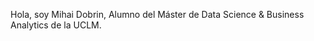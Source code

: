 Hola, soy Mihai Dobrin,
Alumno del Máster de Data Science & Business Analytics de la UCLM. 

<!---
Mihai-Dobrin/Mihai-Dobrin is a ✨ special ✨ repository because its `README.md` (this file) appears on your GitHub profile.
You can click the Preview link to take a look at your changes.
--->
